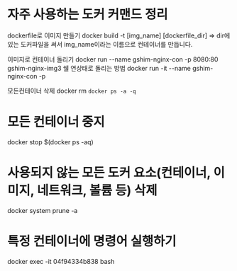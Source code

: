 # 자주 사용하는 도커 커맨드 정리


dockerfile로 이미지 만들기
docker build -t [img_name] [dockerfile_dir]
=> dir에 있는 도커파일을 써서 img_name이라는 이름으로 컨테이너를 만듭니다.

이미지로 컨테이너 돌리기
docker run --name gshim-nginx-con -p 8080:80 gshim-nginx-img3
쉘 연상태로 돌리는 방법
docker run -it --name gshim-nginx-con -p

모든컨테이너 삭제
docker rm `docker ps -a -q`

# 모든 컨테이너 중지
docker stop $(docker ps -aq)

# 사용되지 않는 모든 도커 요소(컨테이너, 이미지, 네트워크, 볼륨 등) 삭제
docker system prune -a

# 특정 컨테이너에 명령어 실행하기

docker exec -it 04f94334b838 bash
